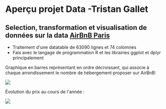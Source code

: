 # Aperçu projet Data -Tristan Gallet

## Selection, transformation et visualisation de données sur la data [AirBnB Paris](http://insideairbnb.com/)

* Traitement d'une datatable de 63090 lignes et 74 colomnes  
* Fais avec le langage de programmation R et les librairies ggplot et dplyr principalement

Graphique en barres représentant en ordre décroissant, qui associe à chaque arrondissement le nombre de hébergement proposer sur AirBnB:

![](https://github.com/Tristan-Gallet/Tristan_Gallet/blob/main/plot1.png?raw=true)

Évolution du prix au cours de l'année :

![](https://github.com/Tristan-Gallet/Tristan_Gallet/blob/main/plot2.png?raw=true)
